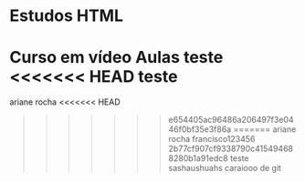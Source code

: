 # Estudos HTML
 Curso em vídeo
 Aulas teste
<<<<<<< HEAD
teste
=======
ariane rocha
<<<<<<< HEAD
>>>>>>> e654405ac96486a206497f3e0446f0bf35e3f86a
=======
ariane rocha francisco123456
>>>>>>> 2b77cf907cf9338790c415494688280b1a91edc8
teste
sashaushuahs caraiooo de git
